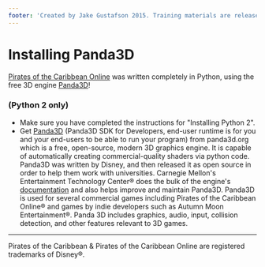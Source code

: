 ```yaml
---
footer: 'Created by Jake Gustafson 2015. Training materials are released under the [Creative Commons Attribution Sharealike 3.0](https://creativecommons.org/licenses/by-sa/3.0/us/) license.'
---
```


# Installing Panda3D

[Pirates of the Caribbean
Online](https://pirates.fandom.com/wiki/Pirates_of_the_Caribbean_Online)
was written completely in Python, using the free 3D engine
[Panda3D](http://www.panda3d.org/)!


### (Python 2 only)

- Make sure you have completed the instructions for "Installing Python 2".
- Get [Panda3D](http://www.panda3d.org/download) (Panda3D SDK for
  Developers, end-user runtime is for you and your end-users to be able
  to run your program) from panda3d.org which is a free, open-source,
  modern 3D graphics engine. It is capable of automatically creating
  commercial-quality shaders via python code. Panda3D was written by
  Disney, and then released it as open source in order to help them
  work with universities. Carnegie Mellon's Entertainment Technology
  Center® does the bulk of the engine's
  [documentation](http://www.panda3d.org/documentation) and also
  helps improve and maintain Panda3D. Panda3D is used for several
  commercial games including Pirates of the Caribbean Online® and games
  by indie developers such as Autumn Moon Entertainment®. Panda 3D
  includes graphics, audio, input, collision detection, and other
  features relevant to 3D games.

___

Pirates of the Caribbean & Pirates of the Caribbean Online are
registered trademarks of Disney®.
